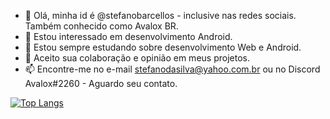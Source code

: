- 👋 Olá, minha id é @stefanobarcellos - inclusive nas redes sociais. Também conhecido como Avalox BR.
- 👀 Estou interessado em desenvolvimento Android.
- 🌱 Estou sempre estudando sobre desenvolvimento Web e Android.
- 💞️ Aceito sua colaboração e opinião em meus projetos.
- 📫 Encontre-me no e-mail stefanodasilva@yahoo.com.br ou no Discord Avalox#2260 - Aguardo seu contato.

[![Top Langs](https://github-readme-stats.vercel.app/api/top-langs/?username=stefanobarcellos)](https://github.com/anuraghazra/github-readme-stats)
